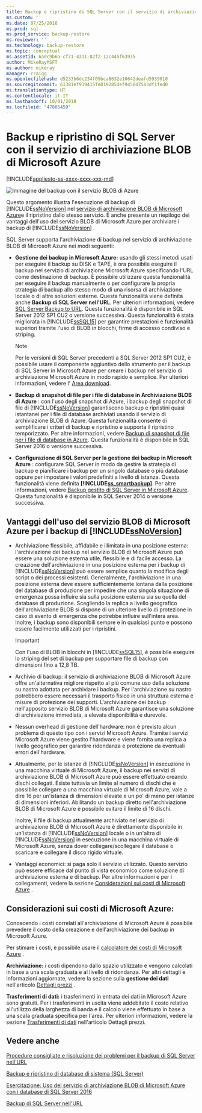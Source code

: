 ```yaml
---
title: Backup e ripristino di SQL Server con il servizio di archiviazione BLOB di Microsoft Azure | Microsoft Docs
ms.custom: ''
ms.date: 07/25/2016
ms.prod: sql
ms.prod_service: backup-restore
ms.reviewer: ''
ms.technology: backup-restore
ms.topic: conceptual
ms.assetid: 6a0c9b6a-cf71-4311-82f2-12c445f63935
author: MikeRayMSFT
ms.author: mikeray
manager: craigg
ms.openlocfilehash: d5233b6dc234f09bca8632e10642deafd5939010
ms.sourcegitcommit: 61381ef939415fe019285def9450d7583df1fed0
ms.translationtype: HT
ms.contentlocale: it-IT
ms.lasthandoff: 10/01/2018
ms.locfileid: "47805459"
---
```

# <a name="sql-server-backup-and-restore-with-microsoft-azure-blob-storage-service"></a>Backup e ripristino di SQL Server con il servizio di archiviazione BLOB di Microsoft Azure
[!INCLUDE[appliesto-ss-xxxx-xxxx-xxx-md](../../includes/appliesto-ss-xxxx-xxxx-xxx-md.md)]

  ![Immagine del backup con il servizio BLOB di Azure](../../relational-databases/backup-restore/media/backup-to-azure-blob-graphic.png "Immagine del backup con il servizio BLOB di Azure")  
  
 Questo argomento illustra l'esecuzione di backup di [!INCLUDE[ssNoVersion](../../includes/ssnoversion-md.md)] nel [servizio di archiviazione BLOB di Microsoft Azure](http://www.windowsazure.com/develop/net/how-to-guides/blob-storage/)e il ripristino dallo stesso servizio. È anche presente un riepilogo dei vantaggi dell'uso del servizio BLOB di Microsoft Azure per archiviare i backup di [!INCLUDE[ssNoVersion](../../includes/ssnoversion-md.md)] .  
  
 SQL Server supporta l'archiviazione di backup nel servizio di archiviazione BLOB di Microsoft Azure nei modi seguenti:  
  
-   **Gestione dei backup in Microsoft Azure:** usando gli stessi metodi usati per eseguire il backup su DISK e TAPE, è ora possibile eseguire il backup nel servizio di archiviazione Microsoft Azure specificando l'URL come destinazione di backup. È possibile utilizzare questa funzionalità per eseguire il backup manualmente o per configurare la propria strategia di backup allo stesso modo di una risorsa di archiviazione locale o di altre soluzioni esterne. Questa funzionalità viene definita anche **Backup di SQL Server nell'URL**. Per ulteriori informazioni, vedere [SQL Server Backup to URL](../../relational-databases/backup-restore/sql-server-backup-to-url.md). Questa funzionalità è disponibile in SQL Server 2012 SP1 CU2 o versione successiva. Questa funzionalità è stata migliorata in [!INCLUDE[ssSQL15](../../includes/sssql15-md.md)] per garantire prestazioni e funzionalità superiori tramite l'uso di BLOB in blocchi, firme di accesso condiviso e striping.  
  
    > [!NOTE]  
    >  Per le versioni di SQL Server precedenti a SQL Server 2012 SP1 CU2, è possibile usare il componente aggiuntivo dello strumento per il backup di SQL Server in Microsoft Azure per creare i backup nel servizio di archiviazione Microsoft Azure in modo rapido e semplice. Per ulteriori informazioni, vedere l' [Area download](http://go.microsoft.com/fwlink/?LinkID=324399).  
  
-   **Backup di snapshot di file per i file di database in Archiviazione BLOB di Azure** : con l'uso degli snapshot di Azure, i backup degli snapshot di file di [!INCLUDE[ssNoVersion](../../includes/ssnoversion-md.md)] garantiscono backup e ripristini quasi istantanei per i file di database archiviati usando il servizio di archiviazione BLOB di Azure. Questa funzionalità consente di semplificare i criteri di backup e ripristino e supporta il ripristino temporizzato. Per altre informazioni, vedere [Backup di snapshot di file per i file di database in Azure](../../relational-databases/backup-restore/file-snapshot-backups-for-database-files-in-azure.md). Questa funzionalità è disponibile in SQL Server 2016 o versione successiva.  
  
-   **Configurazione di SQL Server per la gestione dei backup in Microsoft Azure** : configurare SQL Server in modo da gestire la strategia di backup e pianificare i backup per un singolo database o più database oppure per impostare i valori predefiniti a livello di istanza. Questa funzionalità viene definita **[!INCLUDE[ss_smartbackup](../../includes/ss-smartbackup-md.md)]**. Per altre informazioni, vedere [Backup gestito di SQL Server in Microsoft Azure](../../relational-databases/backup-restore/sql-server-managed-backup-to-microsoft-azure.md). Questa funzionalità è disponibile in SQL Server 2014 o versione successiva.  
  
## <a name="benefits-of-using-the-microsoft-azure-blob-service-for-includessnoversionincludesssnoversion-mdmd-backups"></a>Vantaggi dell'uso del servizio BLOB di Microsoft Azure per i backup di [!INCLUDE[ssNoVersion](../../includes/ssnoversion-md.md)]  
  
-   Archiviazione flessibile, affidabile e illimitata in una posizione esterna: l'archiviazione dei backup nel servizio BLOB di Microsoft Azure può essere una soluzione esterna utile, flessibile e di facile accesso. La creazione dell'archiviazione in una posizione esterna per i backup di [!INCLUDE[ssNoVersion](../../includes/ssnoversion-md.md)] può essere semplice quanto la modifica degli script o dei processi esistenti. Generalmente, l'archiviazione in una posizione esterna deve essere sufficientemente lontana dalla posizione del database di produzione per impedire che una singola situazione di emergenza possa influire sia sulla posizione esterna sia su quella del database di produzione. Scegliendo la replica a livello geografico dell'archiviazione BLOB si dispone di un ulteriore livello di protezione in caso di evento di emergenza che potrebbe influire sull'intera area. Inoltre, i backup sono disponibili sempre e in qualsiasi punto e possono essere facilmente utilizzati per i ripristini.  
  
    > [!IMPORTANT]  
    >  Con l'uso di BLOB in blocchi in [!INCLUDE[ssSQL15](../../includes/sssql15-md.md)], è possibile eseguire lo striping del set di backup per supportare file di backup con dimensioni fino a 12,8 TB.  
  
-   Archivio di backup: il servizio di archiviazione BLOB di Microsoft Azure offre un'alternativa migliore rispetto al più comune uso della soluzione su nastro adottata per archiviare i backup. Per l'archiviazione su nastro potrebbero essere necessari il trasporto fisico in una struttura esterna e misure di protezione dei supporti. L'archiviazione dei backup nell'apposito servizio BLOB di Microsoft Azure garantisce una soluzione di archiviazione immediata, a elevata disponibilità e durevole.  
  
-   Nessun overhead di gestione dell'hardware: non è previsto alcun problema di questo tipo con i servizi Microsoft Azure. Tramite i servizi Microsoft Azure viene gestito l'hardware e viene fornita una replica a livello geografico per garantire ridondanza e protezione da eventuali errori dell'hardware.  
  
-   Attualmente, per le istanze di [!INCLUDE[ssNoVersion](../../includes/ssnoversion-md.md)] in esecuzione in una macchina virtuale di Microsoft Azure, il backup nei servizi di archiviazione BLOB di Microsoft Azure può essere effettuato creando dischi collegati. Esiste tuttavia un limite al numero di dischi che è possibile collegare a una macchina virtuale di Microsoft Azure, vale a dire 16 per un'istanza di dimensioni elevate e un po' di meno per istanze di dimensioni inferiori. Abilitando un backup diretto nell'archiviazione BLOB di Microsoft Azure è possibile evitare il limite di 16 dischi.  
  
     Inoltre, il file di backup attualmente archiviato nel servizio di archiviazione BLOB di Microsoft Azure è direttamente disponibile in un'istanza di [!INCLUDE[ssNoVersion](../../includes/ssnoversion-md.md)] locale o in un'altra di [!INCLUDE[ssNoVersion](../../includes/ssnoversion-md.md)] in esecuzione in una macchina virtuale di Microsoft Azure, senza dover collegare/scollegare il database o scaricare e collegare il disco rigido virtuale.  
  
-   Vantaggi economici: si paga solo il servizio utilizzato. Questo servizio può essere efficace dal punto di vista economico come soluzione di archiviazione esterna e di backup. Per altre informazioni e per i collegamenti, vedere la sezione [Considerazioni sui costi di Microsoft Azure](#Billing) .  
  
##  <a name="Billing"></a> Considerazioni sui costi di Microsoft Azure:  
 Conoscendo i costi correlati all'archiviazione di Microsoft Azure è possibile prevedere il costo della creazione e dell'archiviazione dei backup in Microsoft Azure.  
  
 Per stimare i costi, è possibile usare il [calcolatore dei costi di Microsoft Azure](http://go.microsoft.com/fwlink/?LinkId=277060) .  
  
 **Archiviazione:** i costi dipendono dallo spazio utilizzato e vengono calcolati in base a una scala graduata e al livello di ridondanza. Per altri dettagli e informazioni aggiornate, vedere la sezione sulla **gestione dei dati** nell'articolo [Dettagli prezzi](http://go.microsoft.com/fwlink/?LinkId=277059) .  
  
 **Trasferimenti di dati:** i trasferimenti in entrata dei dati in Microsoft Azure sono gratuiti. Per i trasferimenti in uscita viene addebitato il costo relativo all'utilizzo della larghezza di banda e il calcolo viene effettuato in base a una scala graduata specifica per l'area. Per ulteriori informazioni, vedere la sezione [Trasferimenti di dati](http://go.microsoft.com/fwlink/?LinkId=277061) nell'articolo Dettagli prezzi.  
  
## <a name="see-also"></a>Vedere anche  

[Procedure consigliate e risoluzione dei problemi per il backup di SQL Server nell'URL](../../relational-databases/backup-restore/sql-server-backup-to-url-best-practices-and-troubleshooting.md)   

[Backup e ripristino di database di sistema &#40;SQL Server&#41;](../../relational-databases/backup-restore/back-up-and-restore-of-system-databases-sql-server.md)   

[Esercitazione: Uso del servizio di archiviazione BLOB di Microsoft Azure con i database di SQL Server 2016](../tutorial-use-azure-blob-storage-service-with-sql-server-2016.md)

[Backup di SQL Server nell'URL](../../relational-databases/backup-restore/sql-server-backup-to-url.md)  
  
  
